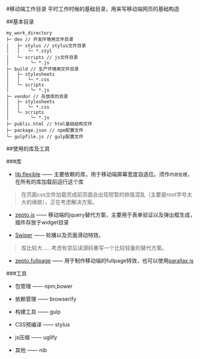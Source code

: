 #移动端工作目录
平时工作时候的基础目录，用来写移动端网页的基础构造

##基本目录

```
my_work_directory
├─ dev // 开发环境用文件目录
│   ├─ stylus // stylus文件目录
│   │   └─ *.styl
│   └─ scripts // js文件目录
│        └─ *.js
├─ build // 生产环境用文件目录
│   ├─ stylesheets
│   │   └─ *.css
│   └─ scripts
│        └─ *.js
├─ vendor // 存放库的目录
│   ├─ stylesheets
│   │   └─ *.css
│   └─ scripts
│        └─ *.js
├─ public.html // html基础结构文件
├─ package.json // npm配置文件
└─ gulpfile.js // gulp配置文件
```

##使用的库及工具

###库

* [lib.flexible](https://github.com/amfe/lib.flexible) ——
主要依赖的库，用于移动端屏幕宽度自适应。须作`内敛处理`，在所有的库加载前运行这个库
> 在页面css文件加载完成前页面会出现短暂的排版混乱（主要是root字号太大的缘故），正在考虑解决方案。

* [zepto.js](https://github.com/madrobby/zepto) ——
移动端的jquery替代方案，主要用于表单验证以及弹出框生成，插件存放于widget目录

* [Swiper](https://github.com/nolimits4web/Swiper) ——
轮播以及页面滑动特效。
> 库比较大……考虑有空后读源码重写一个比较轻量的替代方案。

* [zepto.fullpage](https://github.com/yanhaijing/zepto.fullpage) ——
用于制作移动端的fullpage特效，也可以使用[parallax.js](https://github.com/hahnzhu/parallax.js)

###工具

* 包管理 —— npm,bower

* 依赖管理 —— browserify

* 构建工具 —— gulp

* CSS预编译 —— stylus

* js压缩 —— uglify

* 其他 —— nib